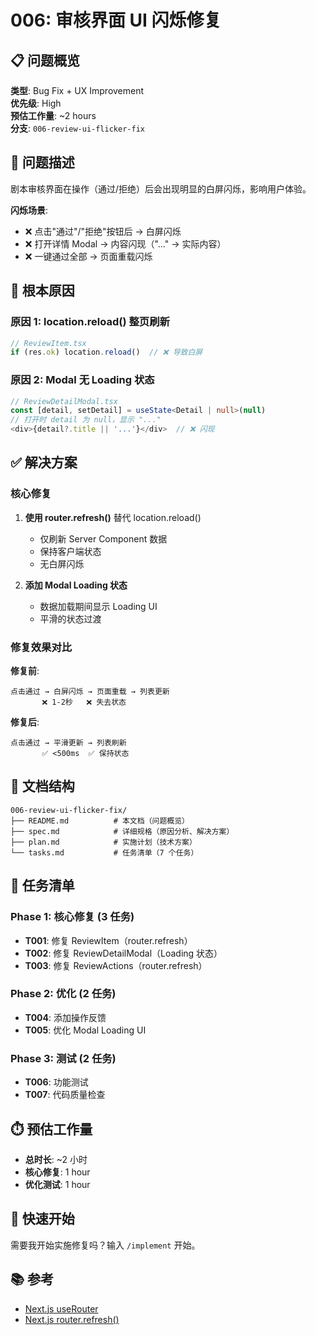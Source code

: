 # 006: 审核界面 UI 闪烁修复

## 📋 问题概览

**类型**: Bug Fix + UX Improvement  
**优先级**: High  
**预估工作量**: ~2 hours  
**分支**: `006-review-ui-flicker-fix`

## 🐛 问题描述

剧本审核界面在操作（通过/拒绝）后会出现明显的白屏闪烁，影响用户体验。

**闪烁场景**:
- ❌ 点击"通过"/"拒绝"按钮后 → 白屏闪烁
- ❌ 打开详情 Modal → 内容闪现（"..." → 实际内容）
- ❌ 一键通过全部 → 页面重载闪烁

## 🎯 根本原因

### 原因 1: location.reload() 整页刷新
```typescript
// ReviewItem.tsx
if (res.ok) location.reload()  // ❌ 导致白屏
```

### 原因 2: Modal 无 Loading 状态
```typescript
// ReviewDetailModal.tsx
const [detail, setDetail] = useState<Detail | null>(null)
// 打开时 detail 为 null，显示 "..."
<div>{detail?.title || '...'}</div>  // ❌ 闪现
```

## ✅ 解决方案

### 核心修复
1. **使用 router.refresh()** 替代 location.reload()
   - 仅刷新 Server Component 数据
   - 保持客户端状态
   - 无白屏闪烁

2. **添加 Modal Loading 状态**
   - 数据加载期间显示 Loading UI
   - 平滑的状态过渡

### 修复效果对比

**修复前**:
```
点击通过 → 白屏闪烁 → 页面重载 → 列表更新
       ❌ 1-2秒   ❌ 失去状态
```

**修复后**:
```
点击通过 → 平滑更新 → 列表刷新
       ✅ <500ms  ✅ 保持状态
```

## 📁 文档结构

```
006-review-ui-flicker-fix/
├── README.md          # 本文档（问题概览）
├── spec.md            # 详细规格（原因分析、解决方案）
├── plan.md            # 实施计划（技术方案）
└── tasks.md           # 任务清单（7 个任务）
```

## 📝 任务清单

### Phase 1: 核心修复 (3 任务)
- **T001**: 修复 ReviewItem（router.refresh）
- **T002**: 修复 ReviewDetailModal（Loading 状态）
- **T003**: 修复 ReviewActions（router.refresh）

### Phase 2: 优化 (2 任务)
- **T004**: 添加操作反馈
- **T005**: 优化 Modal Loading UI

### Phase 3: 测试 (2 任务)
- **T006**: 功能测试
- **T007**: 代码质量检查

## ⏱️ 预估工作量

- **总时长**: ~2 小时
- **核心修复**: 1 hour
- **优化测试**: 1 hour

## 🚀 快速开始

需要我开始实施修复吗？输入 `/implement` 开始。

## 📚 参考

- [Next.js useRouter](https://nextjs.org/docs/app/api-reference/functions/use-router)
- [Next.js router.refresh()](https://nextjs.org/docs/app/api-reference/functions/use-router#routerrefresh)
